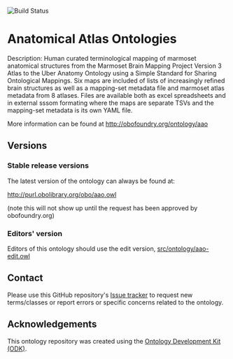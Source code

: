 
![Build Status](https://github.com/elisapappagallo1/aao/workflows/CI/badge.svg)
# Anatomical Atlas Ontologies

Description: Human curated terminological mapping of marmoset anatomical structures from the Marmoset Brain Mapping Project Version 3 Atlas to the Uber Anatomy Ontology using a Simple Standard for Sharing Ontological Mappings. Six maps are included of lists of increasingly refined brain structures as well as a mapping-set metadata file and marmoset atlas metadata from 8 atlases. Files are available both as excel spreadsheets and in external sssom formating where the maps are separate TSVs and the mapping-set metadata is its own YAML file.

More information can be found at http://obofoundry.org/ontology/aao

## Versions

### Stable release versions

The latest version of the ontology can always be found at:

http://purl.obolibrary.org/obo/aao.owl

(note this will not show up until the request has been approved by obofoundry.org)

### Editors' version

Editors of this ontology should use the edit version, [src/ontology/aao-edit.owl](src/ontology/aao-edit.owl)

## Contact

Please use this GitHub repository's [Issue tracker](https://github.com/elisapappagallo1/aao/issues) to request new terms/classes or report errors or specific concerns related to the ontology.

## Acknowledgements

This ontology repository was created using the [Ontology Development Kit (ODK)](https://github.com/INCATools/ontology-development-kit).
